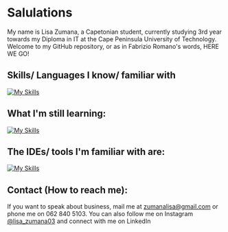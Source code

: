 # Salulations
My name is Lisa Zumana, a Capetonian student, currently studying 3rd year towards my Diploma in IT at the Cape Peninsula University of Technology. Welcome to my GitHub repository, or as in Fabrizio Romano's words, HERE WE GO!
## Skills/ Languages I know/ familiar with
[![My Skills](https://skillicons.dev/icons?i=html,css,js,java,python,django,spring,vue,react,figma,raspberrypi,mysql,sqlite)](https://skillicons.dev)
## What I'm still learning:
[![My Skills](https://skillicons.dev/icons?i=cpp,c#,angular)](https://skillicons.dev)
## The IDEs/ tools I'm familiar with are:
[![My Skills](https://skillicons.dev/icons?i=idea,pycharm,vscode,webstorm,netbeans)](https://skillicons.dev)
## Contact (How to reach me):
If you want to speak about business, mail me at zumanalisa@gmail.com or phone me on 062 840 5103. You can also follow me on Instagram [@lisa_zumana03](https://www.instagram.com/lisa_zumana03 "Instagram") and connect with me on LinkedIn 
